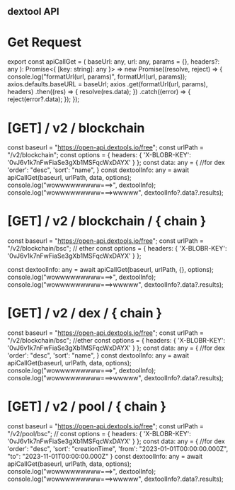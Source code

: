 ## dextool API
# Get Request
export const apiCallGet = (
    baseUrl: any,
    url: any,
    params = {},
    headers?: any
): Promise<{ [key: string]: any }> =>
    new Promise((resolve, reject) => {
        console.log("formatUrl(url, params)", formatUrl(url, params));
        axios.defaults.baseURL = baseUrl;
        axios
            .get(formatUrl(url, params), headers)
            .then((res) => {
                resolve(res.data);
            })
            .catch((error) => {
                reject(error?.data);
            });
    });
    
# [GET] / v2 / blockchain
const baseurl = "https://open-api.dextools.io/free";
const urlPath = "/v2/blockchain";
const options = {
    headers: {
        'X-BLOBR-KEY': '0vJ6v1k7nFwFiaSe3gXb1MSFqcWxDAYX'
    }
};
const data: any = {       //for dex
    'order': "desc",
    'sort': "name",
}
const dextoolInfo: any = await apiCallGet(baseurl, urlPath, data, options);
console.log("wowwwwwwwww===>", dextoolInfo);
console.log("wowwwwwwwww===>wwwww", dextoolInfo?.data?.results);
        
# [GET] / v2 / blockchain / { chain }
const baseurl = "https://open-api.dextools.io/free";
const urlPath = "/v2/blockchain/bsc";   // ether
const options = {
    headers: {
        'X-BLOBR-KEY': '0vJ6v1k7nFwFiaSe3gXb1MSFqcWxDAYX'
    }
};

const dextoolInfo: any = await apiCallGet(baseurl, urlPath, {}, options);
console.log("wowwwwwwwww===>", dextoolInfo);
console.log("wowwwwwwwww===>wwwww", dextoolInfo?.data?.results);
        
# [GET] / v2 / dex / { chain }
const baseurl = "https://open-api.dextools.io/free";
const urlPath = "/v2/blockchain/bsc";    //ether
const options = {
    headers: {
        'X-BLOBR-KEY': '0vJ6v1k7nFwFiaSe3gXb1MSFqcWxDAYX'
    }
};
const data: any = {       //for dex
    'order': "desc",
    'sort': "name",
}
const dextoolInfo: any = await apiCallGet(baseurl, urlPath, data, options);
console.log("wowwwwwwwww===>", dextoolInfo);
console.log("wowwwwwwwww===>wwwww", dextoolInfo?.data?.results);
        
# [GET] / v2 / pool / { chain }
const baseurl = "https://open-api.dextools.io/free";
const urlPath = "/v2/pool/bsc";  //
const options = {
    headers: {
        'X-BLOBR-KEY': '0vJ6v1k7nFwFiaSe3gXb1MSFqcWxDAYX'
    }
};
const data: any = {       //for dex
    'order': "desc",
    'sort': "creationTime",
    'from': "2023-01-01T00:00:00.000Z",
    "to": "2023-11-01T00:00:00.000Z"
}
const dextoolInfo: any = await apiCallGet(baseurl, urlPath, data, options);
console.log("wowwwwwwwww===>", dextoolInfo);
console.log("wowwwwwwwww===>wwwww", dextoolInfo?.data?.results);


